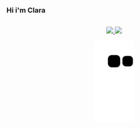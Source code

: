 ### Hi i'm Clara
##
<div align="center">
  <a href="https://github.com/clarabarretto">
  <img height="180" src="https://github-readme-stats.vercel.app/api?username=clarabarretto&show_icons=true&theme=highcontrast&include_all_commits=true&count_private=true"/>
  <img height="180" src="https://github-readme-stats.vercel.app/api/top-langs/?username=clarabarretto&layout=compact&langs_count=7&theme=highcontrast"/>  
  
  
![Snake animation](https://github.com/clarabarretto/clarabarretto/blob/output/github-contribution-grid-snake.svg)
</div>
  
##
